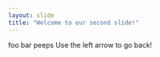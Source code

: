 ```yaml
---
layout: slide
title: "Welcome to our second slide!"
---
```

foo bar peeps
Use the left arrow to go back!
